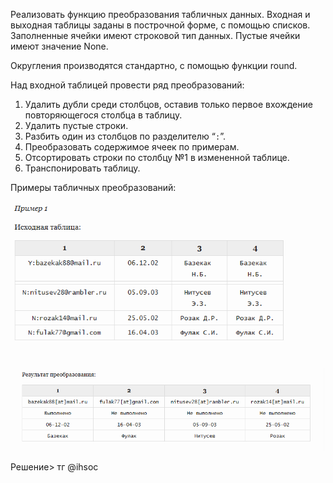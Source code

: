 Реализовать функцию преобразования табличных данных. Входная и выходная таблицы заданы в построчной форме, с помощью списков. Заполненные ячейки имеют строковой тип данных. Пустые ячейки имеют значение None.

Округления производятся стандартно, с помощью функции round.

Над входной таблицей провести ряд преобразований:

1.  Удалить дубли среди столбцов, оставив только первое вхождение повторяющегося столбца в таблицу.
2.  Удалить пустые строки.
3.  Разбить один из столбцов по разделителю “`:`”.
4.  Преобразовать содержимое ячеек по примерам.
5.  Отсортировать строки по столбцу №1 в измененной таблице.
6.  Транспонировать таблицу.

Примеры табличных преобразований:


![](https://github.com/GlamorousCar/kispython_solution/blob/main/Pasted%20image%2020230530115411.png)

![](https://github.com/GlamorousCar/kispython_solution/blob/main/Pasted%20image%2020230530115419.png)

Решение> тг @ihsoc
